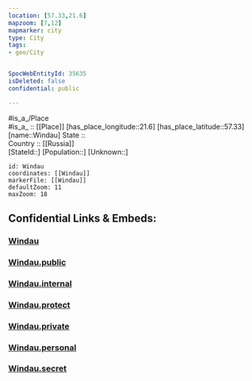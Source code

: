 ```yaml
---
location: [57.33,21.6] 
mapzoom: [7,12] 
mapmarker: city 
type: City
tags:
- geo/City


SpocWebEntityId: 35635
isDeleted: false
confidential: public

---
```

#is_a_/Place  
#is_a_ :: [[Place]] 
[has_place_longitude::21.6] 
[has_place_latitude::57.33] 
[name::Windau] 
State ::  
Country :: [[Russia]]  
[StateId::] 
[Population::] 
[Unknown::] 


```leaflet
id: Windau
coordinates: [[Windau]] 
markerFile: [[Windau]] 
defaultZoom: 11 
maxZoom: 18
```


## Confidential Links & Embeds: 

### [Windau](/_Standards/Earth/Continent/Europe/Europe~North/Latvia/Regions~Latvia/Kurzeme/counties~Kurzeme/Ventspils/City/Windau.md) 

### [Windau.public](/_public/Earth/Continent/Europe/Europe~North/Latvia/Regions~Latvia/Kurzeme/counties~Kurzeme/Ventspils/City/Windau.public.md) 

### [Windau.internal](/_internal/Earth/Continent/Europe/Europe~North/Latvia/Regions~Latvia/Kurzeme/counties~Kurzeme/Ventspils/City/Windau.internal.md) 

### [Windau.protect](/_protect/Earth/Continent/Europe/Europe~North/Latvia/Regions~Latvia/Kurzeme/counties~Kurzeme/Ventspils/City/Windau.protect.md) 

### [Windau.private](/_private/Earth/Continent/Europe/Europe~North/Latvia/Regions~Latvia/Kurzeme/counties~Kurzeme/Ventspils/City/Windau.private.md) 

### [Windau.personal](/_personal/Earth/Continent/Europe/Europe~North/Latvia/Regions~Latvia/Kurzeme/counties~Kurzeme/Ventspils/City/Windau.personal.md) 

### [Windau.secret](/_secret/Earth/Continent/Europe/Europe~North/Latvia/Regions~Latvia/Kurzeme/counties~Kurzeme/Ventspils/City/Windau.secret.md)

